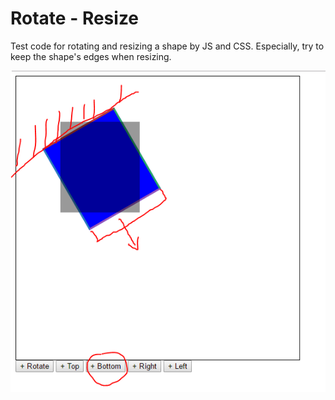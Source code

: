 # Rotate - Resize 

Test code for rotating and resizing a shape by JS and CSS. Especially, try to keep the shape's edges when resizing.

![Resize Image](resize-rotate.png "Resize Image")
